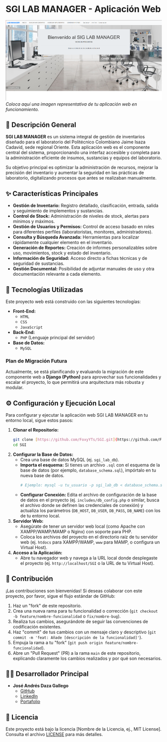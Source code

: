 # SGI LAB MANAGER - Aplicación Web

![Banner del Proyecto SGI LAB MANAGER Web](https://github.com/FoxyYTs/imgs/blob/main/imageweb.png?raw=true)
*Coloca aquí una imagen representativa de tu aplicación web en funcionamiento.*

## 📄 Descripción General

**SGI LAB MANAGER** es un sistema integral de gestión de inventarios diseñado para el laboratorio del Politécnico Colombiano Jaime Isaza Cadavid, sede regional Oriente. Esta aplicación web es el componente central del sistema, proporcionando una interfaz accesible y completa para la administración eficiente de insumos, sustancias y equipos del laboratorio.

Su objetivo principal es optimizar la administración de recursos, mejorar la precisión del inventario y aumentar la seguridad en las prácticas de laboratorio, digitalizando procesos que antes se realizaban manualmente.

## ✨ Características Principales

* **Gestión de Inventario:** Registro detallado, clasificación, entrada, salida y seguimiento de implementos y sustancias.
* **Control de Stock:** Administración de niveles de stock, alertas para mínimos y máximos.
* **Gestión de Usuarios y Permisos:** Control de acceso basado en roles para diferentes perfiles (laboratoristas, monitores, administradores).
* **Consulta y Búsqueda Avanzada:** Herramientas para localizar rápidamente cualquier elemento en el inventario.
* **Generación de Reportes:** Creación de informes personalizables sobre uso, movimientos, stock y estado del inventario.
* **Información de Seguridad:** Acceso directo a fichas técnicas y de seguridad de sustancias.
* **Gestión Documental:** Posibilidad de adjuntar manuales de uso y otra documentación relevante a cada elemento.

## 🚀 Tecnologías Utilizadas

Este proyecto web está construido con las siguientes tecnologías:

* **Front-End:**
    * `HTML`
    * `CSS`
    * `JavaScript`
* **Back-End:**
    * `PHP` (Lenguaje principal del servidor)
* **Base de Datos:**
    * `MySQL`

### Plan de Migración Futura

Actualmente, se está planificando y evaluando la migración de este componente web a **Django (Python)** para aprovechar sus funcionalidades y escalar el proyecto, lo que permitirá una arquitectura más robusta y modular.

## ⚙️ Configuración y Ejecución Local

Para configurar y ejecutar la aplicación web SGI LAB MANAGER en tu entorno local, sigue estos pasos:

1.  **Clonar el Repositorio:**
    ```bash
    git clone [https://github.com/FoxyYTs/SGI.git](https://github.com/FoxyYTs/SGI.git)
    cd SGI
    ```
2.  **Configurar la Base de Datos:**
    * Crea una base de datos MySQL (ej. `sgi_lab_db`).
    * **Importa el esquema:** Si tienes un archivo `.sql` con el esquema de la base de datos (por ejemplo, `database_schema.sql`), impórtalo en tu nueva base de datos.
        ```bash
        # Ejemplo: mysql -u tu_usuario -p sgi_lab_db < database_schema.sql
        ```
    * **Configurar Conexión:** Edita el archivo de configuración de la base de datos en el proyecto (ej. `includes/db_config.php` o similar, busca el archivo donde se definen las credenciales de conexión) y actualiza los parámetros (`DB_HOST`, `DB_USER`, `DB_PASS`, `DB_NAME`) con los de tu entorno local.
3.  **Servidor Web:**
    * Asegúrate de tener un servidor web local (como Apache con XAMPP/WAMP/MAMP o Nginx) con soporte para PHP.
    * Coloca los archivos del proyecto en el directorio raíz de tu servidor web (ej. `htdocs` para XAMPP/WAMP, `www` para MAMP, o configura un Virtual Host).
4.  **Acceso a la Aplicación:**
    * Abre tu navegador web y navega a la URL local donde desplegaste el proyecto (ej. `http://localhost/SGI` o la URL de tu Virtual Host).

## 🤝 Contribución

¡Las contribuciones son bienvenidas! Si deseas colaborar con este proyecto, por favor, sigue el flujo estándar de GitHub:

1.  Haz un "fork" de este repositorio.
2.  Crea una nueva rama para tu funcionalidad o corrección (`git checkout -b feature/nombre-funcionalidad` o `fix/nombre-bug`).
3.  Realiza tus cambios, asegurándote de seguir las convenciones de codificación existentes.
4.  Haz "commit" de tus cambios con un mensaje claro y descriptivo (`git commit -m 'feat: Añade [descripción de la funcionalidad]'`).
5.  Empuja la rama a tu "fork" (`git push origin feature/nombre-funcionalidad`).
6.  Abre un "Pull Request" (PR) a la rama `main` de este repositorio, explicando claramente los cambios realizados y por qué son necesarios.

## 👨‍💻 Desarrollador Principal

* **José Andrés Daza Gallego**
    * [GitHub](https://github.com/FoxyYTs)
    * [LinkedIn](https://www.linkedin.com/in/jose-andres-daza-gallego/)
    * [Portafolio](https://foxyyts.github.io/gitprofile/)

## 📜 Licencia

Este proyecto está bajo la licencia [Nombre de la Licencia, ej., MIT License]. Consulta el archivo [LICENSE](LICENSE) para más detalles.
